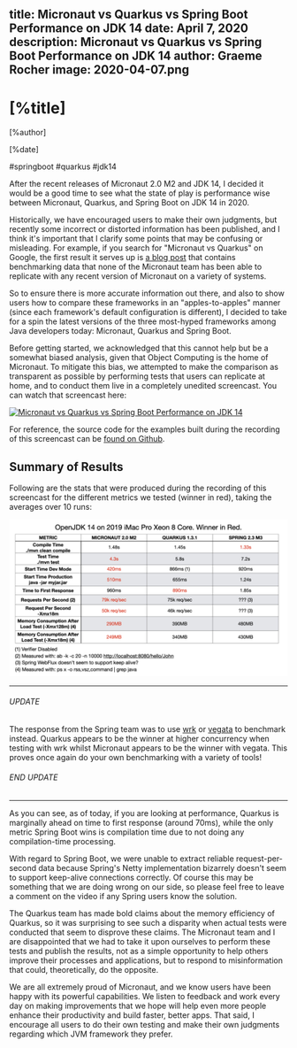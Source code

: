 title: Micronaut vs Quarkus vs Spring Boot Performance on JDK 14
date: April 7, 2020  
description: Micronaut vs Quarkus vs Spring Boot Performance on JDK 14
author: Graeme Rocher
image: 2020-04-07.png
---

# [%title]

[%author]

[%date] 

#springboot #quarkus #jdk14

After the recent releases of Micronaut 2.0 M2 and JDK 14, I decided it would be a good time to see what the state of play is performance wise between Micronaut, Quarkus, and Spring Boot on JDK 14 in 2020.

Historically, we have encouraged users to make their own judgments, but recently some incorrect or distorted information has been published, and I think it's important that I clarify some points that may be confusing or misleading. For example, if you search for "Micronaut vs Quarkus" on Google, the first result it serves up is [a blog post](https://simply-how.com/quarkus-vs-micronaut) that contains benchmarking data that none of the Micronaut team has been able to replicate with any recent version of Micronaut on a variety of systems.

So to ensure there is more accurate information out there, and also to show users how to compare these frameworks in an "apples-to-apples" manner (since each framework's default configuration is different), I decided to take for a spin the latest versions of the three most-hyped frameworks among Java developers today: Micronaut, Quarkus and Spring Boot.

Before getting started, we acknowledged that this cannot help but be a somewhat biased analysis, given that Object Computing is the home of Micronaut. To mitigate this bias, we attempted to make the comparison as transparent as possible by performing tests that users can replicate at home, and to conduct them live in a completely unedited screencast. You can watch that screencast here:

[![Micronaut vs Quarkus vs Spring Boot Performance on JDK 14](2020-04-07-img01.gif)](https://youtu.be/rJFgdFIs_k8 "Micronaut vs Quarkus vs Spring Boot Performance on JDK 14")

For reference, the source code for the examples built during the recording of this screencast can be [found on Github](https://github.com/graemerocher/framework-comparison-2020).

## Summary of Results

Following are the stats that were produced during the recording of this screencast for the different metrics we tested (winner in red), taking the averages over 10 runs:

![Summary of Results](2020-04-07-img02.jpeg)

----
###### UPDATE

The response from the Spring team was to use [wrk](https://github.com/wg/wrk) or [vegata](https://github.com/tsenart/vegeta) to benchmark instead. Quarkus appears to be the winner at higher concurrency when testing with wrk whilst Micronaut appears to be the winner with vegata. This proves once again do your own benchmarking with a variety of tools!

###### END UPDATE
----

As you can see, as of today, if you are looking at performance, Quarkus is marginally ahead on time to first response (around 70ms), while the only metric Spring Boot wins is compilation time due to not doing any compilation-time processing.

With regard to Spring Boot, we were unable to extract reliable request-per-second data because Spring's Netty implementation bizarrely doesn't seem to support keep-alive connections correctly. Of course this may be something that we are doing wrong on our side, so please feel free to leave a comment on the video if any Spring users know the solution.

The Quarkus team has made bold claims about the memory efficiency of Quarkus, so it was surprising to see such a disparity when actual tests were conducted that seem to disprove these claims. The Micronaut team and I are disappointed that we had to take it upon ourselves to perform these tests and publish the results, not as a simple opportunity to help others improve their processes and applications, but to respond to misinformation that could, theoretically, do the opposite. 

We are all extremely proud of Micronaut, and we know users have been happy with its powerful capabilities. We listen to feedback and work every day on making improvements that we hope will help even more people enhance their productivity and build faster, better apps. That said, I encourage all users to do their own testing and make their own judgments regarding which JVM framework they prefer.
